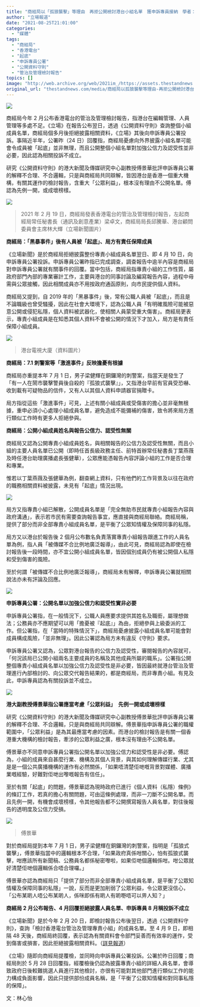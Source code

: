 ```yaml
---
title: "商經局以「孤狼襲擊」等理由　再拒公開檢討港台小組名單　獲申訴專員接納　學者：不合邏輯"
author: "立場報道"
date: "2021-08-25T21:01:00"
categories:
  - "媒體"
tags:
  - "商經局"
  - "香港電台"
  - "起底"
  - "申訴專員公署"
  - "公開資料守則"
  - "管治及管理檢討報告"
topics: []
image: "http://web.archive.org/web/2021im_/https://assets.thestandnews.com/media/photos/290-18_copy.png"
original_url: "thestandnews.com/media/商經局以孤狼襲擊等理由-再拒公開檢討港台小組名單-獲申訴專員接納-學者不合邏輯"
---
```

![](http://web.archive.org/web/2021im_/https://assets.thestandnews.com/media/photos/290-18_copy.png)

商經局今年 2 月公布香港電台的管治及管理檢討報告，指港台在編輯管理、人員管理等多處不足。《立場》在報告公布翌日，透過《公開資料守則》查詢整個小組成員名單，商經局個多月後拒絕披露相關資料，《立場》其後向申訴專員公署投訴。事隔近半年，公署昨（24 日）回覆指，商經局憂慮向外界披露小組名單可能會令成員被「起底」並非無理，而且公開整個小組名單對加強公信力及認受性並非必要，因此認為相關投訴不成立。

研究《公開資料守則》的港大新聞及傳媒研究中心副教授傅景華批評申訴專員公署的解釋不合理、不合邏輯，只是與商經局共同辯解，皆因港台是香港一個重大機構，有關其運作的檢討報告，含重大「公眾利益」，根本沒有理由不公開名單。傅認為先例一開，或成壞榜樣。

![](http://web.archive.org/web/2021im_/https://assets.thestandnews.com/media/photos/151236979_10165433331510019_3858190696346471792_o_Xav8520copy_lVZ56_3oiBAmJ.png)
> 2021 年 2 月 19 日，商經局發表香港電台的管治及管理檢討報告，左起商經局常任秘書長（通訊及創意產業）梁卓文，商經局局長邱騰華、港台顧問委員會主席林大輝（立場新聞圖片）

**商經局：「黑暴事件」後有人員被「起底」、局方有責任保障成員**

《立場新聞》是於商經局拒絕披露整份專責小組成員名單翌日、即 4 月 10 日，向申訴專員公署投訴。申訴專員公署昨指已完成調查，調查報告中逾半內容是商經局對申訴專員公署就有關事件的回覆。當中包括，商經局指專責小組的工作性質，屬政府部門內部的專業審計工作，主要與港台的同事討論及編寫報告內容，過程中毋需與公眾接觸，因此相關成員亦不用按政府通函原則，向市民提供個人資料。

商經局又提到，自 2019 年的「黑暴事件」後，常有公職人員被「起底」，而且是不論職級也曾受騷擾，因此在社會大環境下，認為公職人員「有明確風險可能被惡意公開或侵犯私隱，個人資料被武器化，使相關人員蒙受重大傷害」。商經局更表示，專責小組成員是在知悉其個人資料不會被公開的情況下才加入，局方是有責任保障小組成員。

![](http://web.archive.org/web/2021im_/https://assets.thestandnews.com/media/photos/2_O1dBT_isgewMw.png)
> 港台電視大廈（資料圖片）

**商經局：7.1 刺警案等「激進事件」反映擔憂有根據**

商經局亦重提本年 7 月 1 日，男子梁健輝在銅鑼灣的刺警案，指當天是發生了「有一人在鬧市襲擊警員後自殺的『孤狼式襲擊』」，又指港台早前有官員受恐嚇、收到載有可疑物品的信件，又有人以其個人資料申請器官捐贈卡。

局方指從這些「激進事件」可見，上述有關小組成員或受傷害的擔心並非毫無根據，重申必須小心處理小組成員名單，避免造成不能彌補的傷害，致令將來局方進行類似工作時有更多人拒絕參與。

**商經局：公開小組成員姓名與報告公信力、認受性無關**

商經局又認為公開專責小組成員姓名，與相關報告的公信力及認受性無關，而且小組的主要人員名單已公開（即時任首長級政務主任、前特首辦常任秘書長丁葉燕薇及時任港台助理廣播處長張健華），公眾應能憑報告內容評論小組的工作是否合理和專業。

惟若以丁葉燕薇及張健華為例，翻查網上資料，只有他們的工作背景及以往在政府的職務相關資料被披露，未見有「起底」情況出現。

![](http://web.archive.org/web/2021im_/https://assets.thestandnews.com/media/photos/%E5%95%86%E7%B6%93%E5%B1%80-2.png)

局方又指專責小組已解散，公開成員名單是「完全無助市民就專責小組報告內容與政府溝通」，表示若市民有需要查詢報告事宜，應直接與商經局聯絡。商經局稱，提供了部分而非全部專責小組成員名單，是平衡了公眾知情權及保障同事的私隱。

局方又以港台於報告後 2 個月公布數名負責落實專責小組報告跟進工作的人員名單為例，指人員「被傳媒不合比例地廣泛報導」，由此可見，商經局認為即使在檢討報告後一段時間，亦不宜公開小組成員名單，皆因個別成員仍有被公開個人私隱和受到傷害的風險。

至於何謂「被傳媒不合比例地廣泛報導」，商經局未有解釋，申訴專員公署就相關說法亦未有評論及回應。

![](http://web.archive.org/web/2021im_/https://assets.thestandnews.com/media/photos/template-10_R82l2Nx.png)

**申訴專員公署：公開名單以加強公信力和認受性實非必要**

申訴專員公署指，在一般情況下，公職人員應要求提供其姓名及職銜，屬理想做法；公務員亦不應期望可以用「擔憂被『起底』」為由，拒絕參與上級委派的工作。但公署指，在「當時的特殊情況下」，商經局憂慮披露小組成員名單可能會對成員構成風險，「並非無理」。因此公署認為局方未有違反《守則》要求。

申訴專員公署又認為，公眾對港台報告的公信力及認受性，審閱報告的內容就可，「何況該局已公開小組兩名主要成員的名稱及其他成員所屬的職系」。公署指公開整個專責小組成員名單以加強公信力及認受性是非必要，皆因最終就港台管治及管理進行內部檢討的、向公眾交代報告結果的，都是商經局，而非專責小組。有見及此，申訴專員認為有關投訴並不成立。

![](http://web.archive.org/web/2021im_/https://assets.thestandnews.com/media/photos/18-14_copy_pnGmJei.png)

**港大副教授傅景華指公署應當考慮「公眾利益」　先例一開或成壞榜樣**

研究《公開資料守則》的港大新聞及傳媒研究中心副教授傅景華批評申訴專員公署的解釋不合理、不合邏輯，只是與商經局共同辯解。傅景華指申訴專員公署的職權範圍中，「公眾利益」是為其最應當考慮的因素。而港台的檢討報告是有關一個香港重大機構的檢討報告，牽涉的公眾利益之廣，根本沒有理由不公開名單。

傅景華亦不同意申訴專員公署指公開名單以加強公信力和認受性是非必要。傅認為，小組的成員來自甚麼行業、機構及其個人背景，與其如何理解傳媒行業、尤其是是一個公共廣播機構的運作有必然關係，「如果唔清楚佢哋嘅背景對媒體、廣播業嘅經驗，好難對佢哋出嚟嘅報告有信任」。

至於有關「起底」的問題，傅景華認為現時政府已進行《個人資料（私隱）條例》的條訂工作，若真的擔心有關問題，可由這條例處理，而非一刀斷不公開名單。而且先例一開，有機會成壞榜樣，令其他報告都不公開撰寫報告人員名單，對往後報告的透明度及公信力受損。

![](http://web.archive.org/web/2021im_/https://assets.thestandnews.com/media/photos/74469720_10162332871370265_6048292436512342016_n_0tq49iW.jpg)
> 傅景華

對於商經局提到本年 7 月 1 日，男子梁健輝在銅鑼灣的刺警案，指明是「孤狼式襲擊」，傅景華指當中的邏輯根本不合理，「如果政府真係咁關心，怕有孤狼式襲擊，咁應該所有新聞稿、公務員名都係秘密嚟啦，如果佢哋個邏輯係咁。咁公眾就好清楚佢哋個邏輯係合唔合理囉。」

傅景華亦認為商經局只「提供了部分而非全部專責小組成員名單，是平衡了公眾知情權及保障同事的私隱」一說，反而是更加削弱了公眾利益，令公眾更沒信心，「公布某啲人唔公布某啲人，係咪即係有啲人有啲嘢唔可以畀人知？」

**商經局 2 月公布報告、4 月回覆拒絕披露人員名單、申訴專員 8 月稱投訴不成立**

《立場新聞》是於今年 2 月 20 日，即檢討報告公布後翌日，透過《公開資料守則》，查詢「檢討香港電台管治及管理專責小組」的成員名單。至 4 月 9 日，即相隔 48 天後，商經局終回覆，表示認為有關資料會令部門妥善而有效率的運作，受到傷害或損害，因此拒絕披露相關資料。（[詳見報道](../../politics/%E7%AB%8B%E5%A0%B4-%E5%BC%95-%E5%85%AC%E9%96%8B%E5%AE%88%E5%89%87-%E7%B4%A2%E6%B8%AF%E5%8F%B0%E6%AA%A2%E8%A8%8E%E5%A0%B1%E5%91%8A%E6%88%90%E5%93%A1%E5%90%8D%E5%96%AE-%E5%95%86%E7%B6%93%E5%B1%80%E6%8B%92%E7%B5%95-%E7%94%B3%E8%A8%B4%E5%B0%88%E5%93%A1%E5%8F%97%E7%90%86%E6%8A%95%E8%A8%B4-%E5%85%A8%E9%9D%A2%E8%AA%BF%E6%9F%A5)）

《立場》隨即向商經局提覆檢，並同時向申訴專員公署投訴。公署於昨日回覆；商經局則於 5 月 28 日回覆指，經覆檢後仍認為披露專責小組的詳細人員名單，會導致政府日後較難挑選人員進行其他檢討，亦很有可能對其他部門進行類似工作的能力構成負面影響，因此只提供部份成員名稱，是「平衡了公眾知情權和對同事私隱的保障」。

文：林心怡